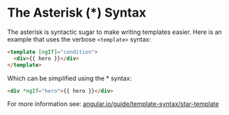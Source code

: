 # The Asterisk (*) Syntax

The asterisk is syntactic sugar to make writing templates easier. Here is an example that uses the verbose `<template>` syntax:

```html
<template [ngIf]="condition">
  <div>{{ hero }}</div>
</template>
```

Which can be simplified using the * syntax:

```html
<div *ngIf="hero">{{ hero }}</div>
```

For more information see: [angular.io/guide/template-syntax/star-template](https://angular.io/docs/ts/latest/guide/template-syntax.html#!#star-template)
